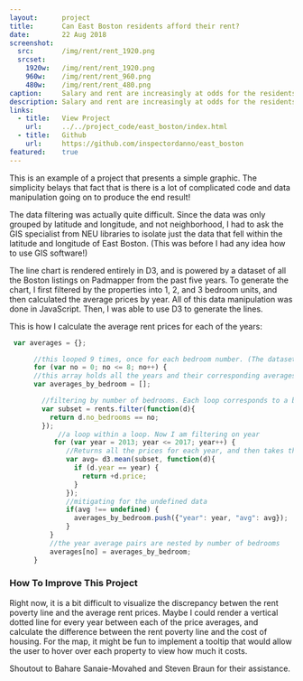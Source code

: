 ```yaml
---
layout:      project
title:       Can East Boston residents afford their rent?
date:        22 Aug 2018
screenshot:
  src:       /img/rent/rent_1920.png
  srcset:
    1920w:   /img/rent/rent_1920.png
    960w:    /img/rent/rent_960.png
    480w:    /img/rent/rent_480.png
caption:     Salary and rent are increasingly at odds for the residents of East Boston.
description: Salary and rent are increasingly at odds for the residents of East Boston.
links:
  - title:   View Project
    url:     ../../project_code/east_boston/index.html
  - title:   Github
    url:     https://github.com/inspectordanno/east_boston
featured:    true
---
```

This is an example of a project that presents a simple graphic. The simplicity belays that fact that is there is a lot of complicated code and data manipulation going on to produce the end result!

The data filtering was actually quite difficult. Since the data was only grouped by latitude and longitude, and not neighborhood, I had to ask the GIS specialist from NEU libraries to isolate just the data that fell within the latitude and longitude of East Boston. (This was before I had any idea how to use GIS software!)

The line chart is rendered entirely in D3, and is powered by a dataset of all the Boston listings on Padmapper from the past five years. To generate the chart, I first filtered by the properties into 1, 2, and 3 bedroom units, and then calculated the average prices by year. All of this data manipulation was done in JavaScript. Then, I was able to use D3 to generate the lines.

This is how I calculate the average rent prices for each of the years:

~~~js
 var averages = {};

      //this looped 9 times, once for each bedroom number. (The dataset had 0 - 8 bedroom apartments)
      for (var no = 0; no <= 8; no++) {
      //this array holds all the years and their corresponding averages by number of bedroom  
      var averages_by_bedroom = [];

        //filtering by number of bedrooms. Each loop corresponds to a bedroom number.
        var subset = rents.filter(function(d){
          return d.no_bedrooms == no;
        });
            //a loop within a loop. Now I am filtering on year
           for (var year = 2013; year <= 2017; year++) {
              //Returns all the prices for each year, and then takes the average)
              var avg= d3.mean(subset, function(d){
                if (d.year == year) {
                  return +d.price;
                }
              });
              //mitigating for the undefined data
              if(avg !== undefined) {
                averages_by_bedroom.push({"year": year, "avg": avg});
              }
          }
          //the year average pairs are nested by number of bedrooms 
          averages[no] = averages_by_bedroom;
      }
~~~


### How To Improve This Project
Right now, it is a bit difficult to visualize the discrepancy betwen the rent poverty line and the average rent prices. Maybe I could render a vertical dotted line for every year between each of the price averages, and calculate the difference between the rent poverty line and the cost of housing. For the map, it might be fun to implement a tooltip that would allow the user to hover over each property to view how much it costs.

Shoutout to Bahare Sanaie-Movahed and Steven Braun for their assistance.